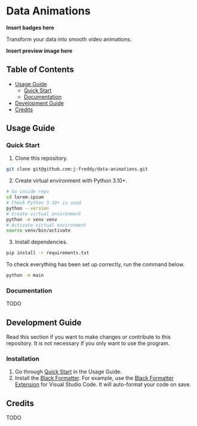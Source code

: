 # Data Animations

**Insert badges here**

Transform your data into smooth video animations.

**Insert preview image here**

## Table of Contents

- [Usage Guide](#usage-guide)
  - [Quick Start](#quick-start)
  - [Documentation](#documentation)
- [Development Guide](#development-guide)
- [Credits](#credits)

## Usage Guide

### Quick Start

1. Clone this repository.

```sh
git clone git@github.com:j-freddy/data-animations.git
```

2. Create virtual environment with Python 3.10+.

```sh
# Go inside repo
cd lorem-ipsum
# Check Python 3.10+ is used
python --version
# Create virtual environment
python -m venv venv
# Activate virtual environment
source venv/bin/activate
```

3. Install dependencies.

```sh
pip install -r requirements.txt
```

To check everything has been set up correctly, run the command below.
```sh
python -m main
```

### Documentation

TODO

## Development Guide

Read this section if you want to make changes or contribute to this repository.
It is not necessary if you only want to use the program.

### Installation

1. Go through [Quick Start](#quick-start) in the Usage Guide.
2. Install the [Black Formatter][black-formatter]. For example, use the [Black
   Formatter Extension][black-formatter-vscode] for Visual Studio Code. It will
   auto-format your code on save.

[black-formatter]: https://black.readthedocs.io/en/stable/
[black-formatter-vscode]: https://marketplace.visualstudio.com/items?itemName=ms-python.black-formatter

## Credits

TODO
